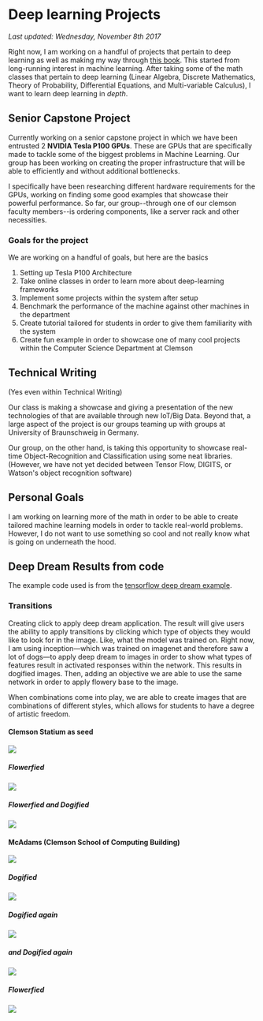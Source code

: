 # Deep learning Projects

*Last updated: Wednesday, November 8th 2017*



Right now, I am working on a handful of projects that pertain to deep learning as well as making my way through
[this book](http://www.deeplearningbook.org/). This started from long-running interest in machine learning.
After taking some of the math classes that pertain to deep learning (Linear Algebra, Discrete Mathematics, Theory of Probability, Differential Equations, and Multi-variable Calculus), I want to learn deep learning in *depth*.

## Senior Capstone Project

Currently working on a senior capstone project in which we have been entrusted 2 **NVIDIA Tesla P100 GPUs**. These are GPUs that are specifically made to tackle some of the biggest problems in Machine Learning. Our group has been working on creating the proper infrastructure that will be able to efficiently and without additional bottlenecks.

I specifically have been researching different hardware requirements for the GPUs, working on finding some good examples that showcase their powerful performance. So far, our group--through one of our clemson faculty members--is ordering components, like a server rack and other necessities.

### Goals for the project

We are working on a handful of goals, but here are the basics

1. Setting up Tesla P100 Architecture
1. Take online classes in order to learn more about deep-learning frameworks
1. Implement some projects within the system after setup
1. Benchmark the performance of the machine against other machines in the department
1. Create tutorial tailored for students in order to give them familiarity with the system
1. Create fun example in order to showcase one of many cool projects within the Computer Science Department at Clemson

## Technical Writing

(Yes even within Technical Writing)

Our class is making a showcase and giving a presentation of the new technologies of that are available through new IoT/Big Data.
Beyond that, a large aspect of the project is our groups teaming up with groups at University of Braunschweig in Germany.

Our group, on the other hand, is taking this opportunity to showcase real-time Object-Recognition and Classification using some neat libraries. (However, we have not yet decided between Tensor Flow, DIGITS, or Watson's object recognition software)

## Personal Goals

I am working on learning more of the math in order to be able to create tailored machine learning models in order to tackle real-world problems. However, I do not want to use something so cool and not really know what is going on underneath the hood.

## Deep Dream Results from code

The example code used is from the [tensorflow deep dream example](https://github.com/tensorflow/tensorflow/tree/master/tensorflow/examples/tutorials/deepdream).

### Transitions

Creating click to apply deep dream application. The result will give users the ability to apply transitions by clicking which type of objects they would like to look for in the image. Like, what the model was trained on. Right now, I am using inception—which was trained on imagenet and therefore saw a lot of dogs—to apply deep dream to images in order to show what types of features result in activated responses within the network. This results in dogified images. Then, adding an objective we are able to use the same network in order to apply flowery base to the image.

When combinations come into play, we are able to create images that are combinations of different styles, which allows for students to have a degree of artistic freedom.
<div class="accordion">

#### Clemson Statium as seed 

<div>

![](../Resources/DeepLearning/ticket_page_FB.jpg)

</div>

##### Flowerfied 

![](../Resources/DeepLearning/flowerfied.jpeg)

##### Flowerfied and Dogified

![](../Resources/DeepLearning/flowerfiedanddogified.jpeg)

#### McAdams (Clemson School of Computing Building)

![](../Resources/DeepLearning/mcadams.jpg)

##### Dogified

![](../Resources/DeepLearning/mcadamsdogified.jpeg)

##### Dogified again

![](../Resources/DeepLearning/mcadamsdogified2.jpeg)

##### and Dogified again

![](../Resources/DeepLearning/mcadamsdogified3.jpeg)

##### Flowerfied 

![](../Resources/DeepLearning/mcadamsdogified3flowerfied.jpeg)

</div>